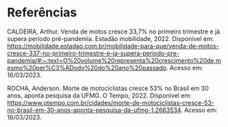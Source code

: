 # Referências

CALDEIRA, Arthur. Venda de motos cresce 33,7% no primeiro trimestre e já supera período pré-pandemia. Estadão mobilidade, 2022. Disponível em: https://mobilidade.estadao.com.br/mobilidade-para-que/venda-de-motos-cresce-337-no-primeiro-trimestre-e-ja-supera-periodo-pre-pandemia/#:~:text=O%20volume%20representa%20crescimento%20de,mesmo%20per%C3%ADodo%20do%20ano%20passado. Acesso em: 16/03/2023.

ROCHA, Anderson. Morte de motociclistas cresce 53% no Brasil em 30 anos, aponta pesquisa da UFMG. O Tempo, 2022. Disponível em: https://www.otempo.com.br/cidades/morte-de-motociclistas-cresce-53-no-brasil-em-30-anos-aponta-pesquisa-da-ufmg-1.2663534. Acesso em: 16/03/2023.
